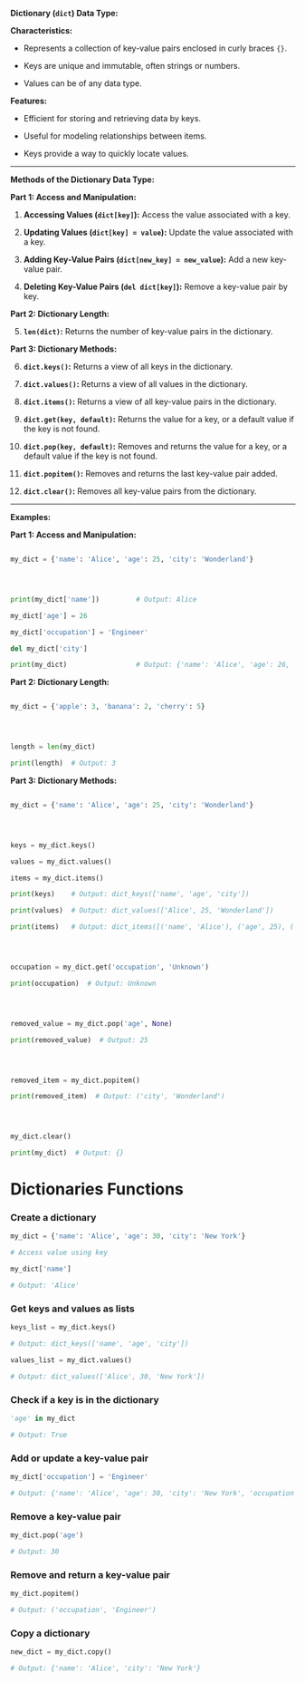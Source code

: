 **Dictionary (`dict`) Data Type:**


**Characteristics:**

- Represents a collection of key-value pairs enclosed in curly braces `{}`.

- Keys are unique and immutable, often strings or numbers.

- Values can be of any data type.




**Features:**

- Efficient for storing and retrieving data by keys.

- Useful for modeling relationships between items.

- Keys provide a way to quickly locate values.


---

**Methods of the Dictionary Data Type:**




**Part 1: Access and Manipulation:**

1. **Accessing Values (`dict[key]`):** Access the value associated with a key.

2. **Updating Values (`dict[key] = value`):** Update the value associated with a key.

3. **Adding Key-Value Pairs (`dict[new_key] = new_value`):** Add a new key-value pair.

4. **Deleting Key-Value Pairs (`del dict[key]`):** Remove a key-value pair by key.




**Part 2: Dictionary Length:**

5. **`len(dict)`:** Returns the number of key-value pairs in the dictionary.




**Part 3: Dictionary Methods:**

6. **`dict.keys()`:** Returns a view of all keys in the dictionary.

7. **`dict.values()`:** Returns a view of all values in the dictionary.

8. **`dict.items()`:** Returns a view of all key-value pairs in the dictionary.

9. **`dict.get(key, default)`:** Returns the value for a key, or a default value if the key is not found.

10. **`dict.pop(key, default)`:** Removes and returns the value for a key, or a default value if the key is not found.

11. **`dict.popitem()`:** Removes and returns the last key-value pair added.

12. **`dict.clear()`:** Removes all key-value pairs from the dictionary.




---

**Examples:**




**Part 1: Access and Manipulation:**

```python

my_dict = {'name': 'Alice', 'age': 25, 'city': 'Wonderland'}




print(my_dict['name'])         # Output: Alice

my_dict['age'] = 26

my_dict['occupation'] = 'Engineer'

del my_dict['city']

print(my_dict)                 # Output: {'name': 'Alice', 'age': 26, 'occupation': 'Engineer'}

```




**Part 2: Dictionary Length:**

```python

my_dict = {'apple': 3, 'banana': 2, 'cherry': 5}




length = len(my_dict)

print(length)  # Output: 3

```




**Part 3: Dictionary Methods:**

```python

my_dict = {'name': 'Alice', 'age': 25, 'city': 'Wonderland'}




keys = my_dict.keys()

values = my_dict.values()

items = my_dict.items()

print(keys)    # Output: dict_keys(['name', 'age', 'city'])

print(values)  # Output: dict_values(['Alice', 25, 'Wonderland'])

print(items)   # Output: dict_items([('name', 'Alice'), ('age', 25), ('city', 'Wonderland')])




occupation = my_dict.get('occupation', 'Unknown')

print(occupation)  # Output: Unknown




removed_value = my_dict.pop('age', None)

print(removed_value)  # Output: 25




removed_item = my_dict.popitem()

print(removed_item)  # Output: ('city', 'Wonderland')




my_dict.clear()

print(my_dict)  # Output: {}

```

# Dictionaries Functions

### Create a dictionary
```python
my_dict = {'name': 'Alice', 'age': 30, 'city': 'New York'}

# Access value using key

my_dict['name']

# Output: 'Alice'
```



### Get keys and values as lists
```python
keys_list = my_dict.keys()

# Output: dict_keys(['name', 'age', 'city'])

values_list = my_dict.values()

# Output: dict_values(['Alice', 30, 'New York'])
```



### Check if a key is in the dictionary
```python
'age' in my_dict

# Output: True
```



### Add or update a key-value pair
```python
my_dict['occupation'] = 'Engineer'

# Output: {'name': 'Alice', 'age': 30, 'city': 'New York', 'occupation': 'Engineer'}
```

### Remove a key-value pair
```python
my_dict.pop('age')

# Output: 30
```



### Remove and return a key-value pair
```python
my_dict.popitem()

# Output: ('occupation', 'Engineer')
```



### Copy a dictionary
```python
new_dict = my_dict.copy()

# Output: {'name': 'Alice', 'city': 'New York'}
```